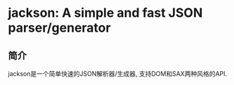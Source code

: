 # jackson: A simple and fast JSON parser/generator

## 简介

jackson是一个简单快速的JSON解析器/生成器, 支持DOM和SAX两种风格的API. 